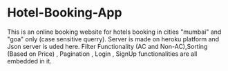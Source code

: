 # Hotel-Booking-App

This is an online booking website for hotels booking in cities "mumbai" and "goa" only (case sensitive querry).
Server is made on heroku platform and Json server is uded here.
Filter Functionality (AC and Non-AC),Sorting (Based on Price) , Pagination , Login , SignUp functionalities are all embedded in it.
